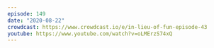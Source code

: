 ```yaml
---
episode: 149
date: "2020-08-22"
crowdcast: https://www.crowdcast.io/e/in-lieu-of-fun-episode-43
youtube: https://www.youtube.com/watch?v=oLMErzS74xQ
---
```

